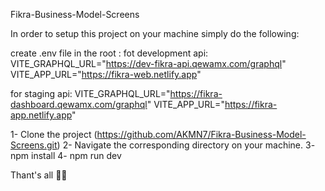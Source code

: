 Fikra-Business-Model-Screens

In order to setup this project on your machine simply do the following:

create .env file in the root :
fot development api:
VITE_GRAPHQL_URL="https://dev-fikra-api.qewamx.com/graphql"
VITE_APP_URL="https://fikra-web.netlify.app"

for staging api:
VITE_GRAPHQL_URL="https://fikra-dashboard.qewamx.com/graphql"
VITE_APP_URL="https://fikra-app.netlify.app"

1- Clone the project (https://github.com/AKMN7/Fikra-Business-Model-Screens.git)
2- Navigate the corresponding directory on your machine.
3- npm install
4- npm run dev

Thant's all 👍🏻
